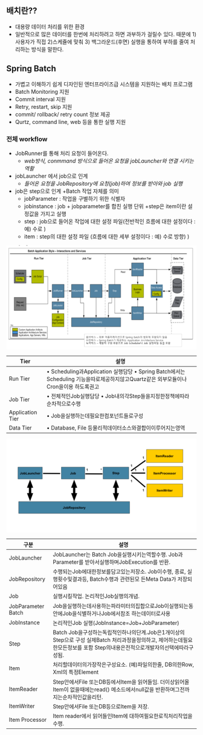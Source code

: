 ## 배치란??
+ 대용량 데이터 처리를 위한 환경
+ 일반적으로 많은 데이터를 한번에 처리하려고 하면 과부하가 걸릴수 있다. 때문에 1) 사용자가 직접 2)스케쥴에 맞춰 3) 백그라운드(후면) 실행을
통하여 부하를 줄여 처리하는 방식을 말한다.

## Spring Batch
+ 가볍고 이해하기 쉽게 디자인된 엔터프라이즈급 시스템을 지원하는 배치 프로그램
+ Batch Monitoring 지원
+ Commit interval 지원
+ Retry, restart, skip 지원
+ commit/ rollback/ retry count 정보 제공
+ Qurtz, command line, web 등을 통한 실행 지원

### 전체 workflow 
+ JobRunner를 통해 처리 요청이 들어온다.
  + _web방식, conmmand 방식으로 들어온 요청을 jobLauncher와 연결 시키는 역활_
+ jobLauncher 에서 job으로 인계
  + _들어온 요청을 JobRepository에 요청(job)하여  정보를 받아와 job 실행_
+ job은 step으로 인계
  +Batch 작업 자체를 의미
    + jobParameter : 작업을 구별하기 위한 식별자
    + jobinstance : job + jobparameter를 합친 실행 단위
+step은 item이란 설정값을 가지고 실행
  + step : job으로 들어온 작업에 대한 설정 파일(전반적인 흐름에 대한 설정이다 : 예) 수로  )
  + item : step의 대한 설정 파일 (흐름에 대한 세부 설정이다 : 예) 수로 방향)   )
  
![](https://github.com/letzbegin/Study/blob/master/eGovFrame/images/batch01.PNG)

Tier | 설명
---|---
Run Tier | • Scheduling과Application 실행담당 • Spring Batch에서는 Scheduling 기능을따로제공하지않고Quartz같은 외부모듈이나Cron을이용 하도록권고
Job Tier | • 전체적인Job실행담당 • Job내의각Step들을지정한정책에따라순차적으로수행
Application Tier | • Job을실행하는데필요한컴포넌트들로구성
Data Tier | • Database, File 등물리적데이터소스와결합이이루어지는영역
  
  
  

![](https://github.com/letzbegin/Study/blob/master/eGovFrame/images/batch00.PNG)

구분 | 설명
---|---
JobLauncher | JobLauncher는 Batch Job을실행시키는역할수행. Job과Parameter를 받아서실행하며JobExecution를 반환. 
JobRepository | 수행되는Job에대한정보를담고있는저장소. Job이수행, 종료, 실행횟수및결과등, Batch수행과 관련된모 든Meta Data가 저장되어있음
Job | 실행시킬작업. 논리적인Job실행의개념. 
JobParameter Batch | Job을실행하는데사용하는파라미터의집합으로Job이실행되는동안에Job을식별하거나Job에서참조 하는데이터로사용 
JobInstance | 논리적인Job 실행(JobInstance=Job+JobParameter) 
Step | Batch Job을구성하는독립적인하나의단계.Job은1개이상의Step으로 구성 실제Batch 처리과정을정의하고, 제어하는데필요한모든정보를 포함 Step의내용은전적으로개발자의선택에따라구성됨.
Item | 처리할데이터의가장작은구성요소. (예)파일의한줄, DB의한Row, Xml의 특정Element 
ItemReader | Step안에서File 또는DB등에서Item을 읽어들임. 더이상읽어올Item이 없을때에는read() 메소드에서null값을 반환하며그전까지는순차적인값을리턴. 
ItemWriter | Step안에서File 또는DB등으로Item을 저장.
Item Processor | Item reader에서 읽어들인Item에 대하여필요한로직처리작업을수행.


